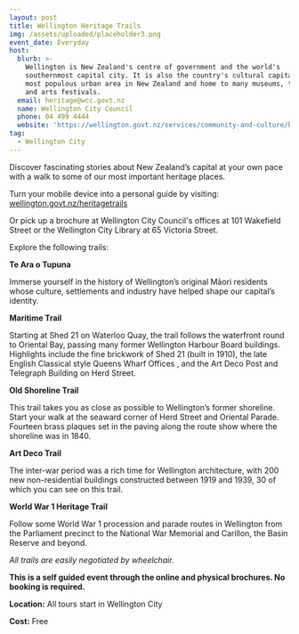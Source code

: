 ```yaml
---
layout: post
title: Wellington Heritage Trails
img: /assets/uploaded/placeholder3.png
event_date: Everyday
host:
  blurb: >-
    Wellington is New Zealand's centre of government and the world's
    southernmost capital city. It is also the country's cultural capital, third
    most populous urban area in New Zealand and home to many museums, theatres
    and arts festivals.
  email: heritage@wcc.govt.nz
  name: Wellington City Council
  phone: 04 499 4444
  website: 'https://wellington.govt.nz/services/community-and-culture/heritage'
tag:
  - Wellington City
---
```

Discover fascinating stories about New Zealand’s capital at your own pace with a walk to some of our most important heritage places.

Turn your mobile device into a personal guide by visiting: [wellington.govt.nz/heritagetrails](https://wellington.govt.nz/recreation/enjoy-the-outdoors/walks-and-walkways/across-the-city/heritage-trails)

Or pick up a brochure at Wellington City Council's offices at 101 Wakefield Street or the Wellington City Library at 65 Victoria Street. 

Explore the following trails: 

**Te Ara o Tupuna**

Immerse yourself in the history of Wellington’s original Māori residents whose culture, settlements and industry have helped shape our capital’s identity.

**Maritime Trail**

Starting at Shed 21 on Waterloo Quay, the trail follows
 the waterfront round to Oriental Bay, passing many former
 Wellington Harbour Board buildings.
 Highlights include the fine brickwork of Shed 21 (built in
 1910), the late English Classical style Queens Wharf Offices
, and the Art Deco Post and Telegraph Building on Herd Street.

**Old Shoreline Trail**

This trail takes you as close as possible to Wellington’s
 former shoreline.
 Start your walk at the seaward corner of Herd Street and
 Oriental Parade. Fourteen brass plaques set in the paving
 along the route show where the shoreline was in 1840.

**Art Deco Trail**

The inter-war period was a rich time for Wellington architecture, with 200 new non-residential buildings constructed between 1919 and 1939, 30 of which you can see on this trail. 

**World War 1 Heritage Trail**

Follow some World War 1 procession and parade routes in Wellington from the Parliament precinct to the National War Memorial and Carillon, the Basin Reserve and beyond.

_All trails are easily negotiated by wheelchair._

**This is a self guided event through the online and physical brochures. No booking is required.**

**Location:** All tours start in Wellington City

**Cost:** Free
